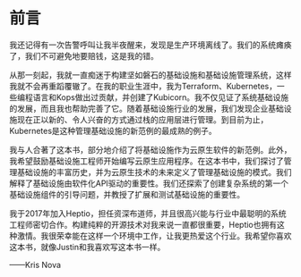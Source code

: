 # 前言

我还记得有一次告警呼叫让我半夜醒来，发现是生产环境离线了。我们的系统瘫痪了，我们不可避免地要赔钱，这是我的错。

从那一刻起，我就一直痴迷于构建坚如磐石的基础设施和基础设施管理系统，这样我就不会再重蹈覆辙了。在我的职业生涯中，我为Terraform、Kubernetes，一些编程语言和Kops做出过贡献，并创建了Kubicorn。我不仅见证了系统基础设施的发展，而且我也帮助完善了它。随着基础设施行业的发展，我们发现企业基础设施现在正以新的、令人兴奋的方式通过栈的应用层进行管理。到目前为止，Kubernetes是这种管理基础设施的新范例的最成熟的例子。

我与人合著了这本书，部分地介绍了将基础设施作为云原生软件的新范例。此外，我希望鼓励基础设施工程师开始编写云原生应用程序。在这本书中，我们探讨了管理基础设施的丰富历史，并为云原生技术的未来定义了管理基础设施的模式。我们解释了基础设施由软件化API驱动的重要性。我们还探索了创建复杂系统的第一个基础设施组件的引导问题，并教授了扩展和测试基础设施的重要性。

我于2017年加入Heptio，担任资深布道师，并且很高兴能与行业中最聪明的系统工程师密切合作。构建纯粹的开源技术对我来说一直都很重要，Heptio也拥有这种激情。我很荣幸能在这样一个环境中工作，让我更热爱这个行业。我希望你喜欢这本书，就像Justin和我喜欢写这本书一样。

——Kris Nova